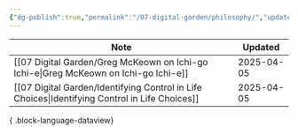 ```yaml
---
{"dg-publish":true,"permalink":"/07-digital-garden/philosophy/","updated":"2025-04-05T16:57:13.356-07:00"}
---
```



| Note                                                                                              | Updated    |
| ------------------------------------------------------------------------------------------------- | ---------- |
| [[07 Digital Garden/Greg McKeown on Ichi-go Ichi-e\|Greg McKeown on Ichi-go Ichi-e]]           | 2025-04-05 |
| [[07 Digital Garden/Identifying Control in Life Choices\|Identifying Control in Life Choices]] | 2025-04-05 |

{ .block-language-dataview}
